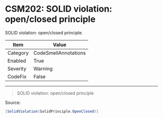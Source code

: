 # CSM202: SOLID violation: open/closed principle

SOLID violation: open/closed principle.

|Item|Value|
|-|-|
|Category|CodeSmellAnnotations|
|Enabled|True|
|Severity|Warning|
|CodeFix|False|
---

> SOLID violation: open/closed principle


Source:
```cs
[SolidViolation(SolidPrinciple.OpenClosed)]
```